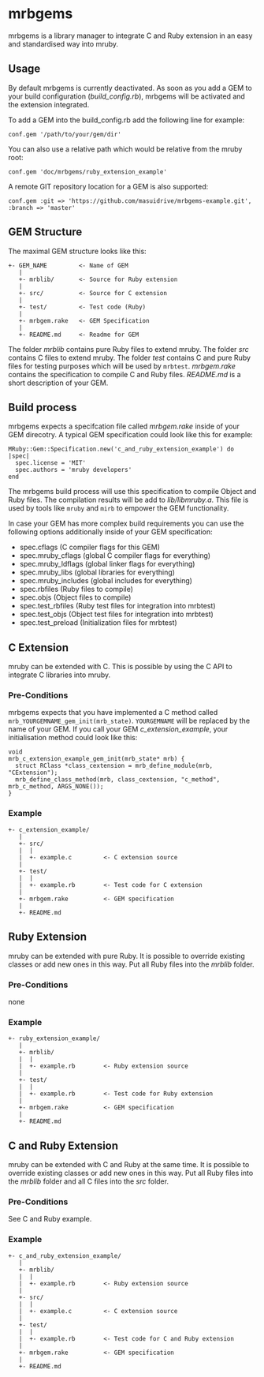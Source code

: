 # mrbgems

mrbgems is a library manager to integrate C and Ruby extension in an easy and
standardised way into mruby.

## Usage

By default mrbgems is currently deactivated. As soon as you add a GEM to your
build configuration (*build_config.rb*), mrbgems will be activated and the
extension integrated.

To add a GEM into the build_config.rb add the following line for example:

```
conf.gem '/path/to/your/gem/dir'
```

You can also use a relative path which would be relative from the mruby root:

```
conf.gem 'doc/mrbgems/ruby_extension_example'
```

A remote GIT repository location for a GEM is also supported:

```
conf.gem :git => 'https://github.com/masuidrive/mrbgems-example.git', :branch => 'master'
```


## GEM Structure

The maximal GEM structure looks like this:

```
+- GEM_NAME         <- Name of GEM
   |
   +- mrblib/       <- Source for Ruby extension
   |
   +- src/          <- Source for C extension
   |
   +- test/         <- Test code (Ruby)
   |
   +- mrbgem.rake   <- GEM Specification
   |
   +- README.md     <- Readme for GEM
```

The folder *mrblib* contains pure Ruby files to extend mruby. The folder *src*
contains C files to extend mruby. The folder *test* contains C and pure Ruby files
for testing purposes which will be used by ```mrbtest```. *mrbgem.rake* contains
the specification to compile C and Ruby files. *README.md* is a short description
of your GEM.

## Build process

mrbgems expects a specifcation file called *mrbgem.rake* inside of your
GEM direcotry. A typical GEM specification could look like this for example:

```
MRuby::Gem::Specification.new('c_and_ruby_extension_example') do |spec|
  spec.license = 'MIT'
  spec.authors = 'mruby developers'
end
```

The mrbgems build process will use this specification to compile Object and Ruby
files. The compilation results will be add to *lib/libmruby.a*. This file is used
by tools like ```mruby``` and ```mirb``` to empower the GEM functionality.

In case your GEM has more complex build requirements you can use
the following options additionally inside of your GEM specification:

* spec.cflags (C compiler flags for this GEM)
* spec.mruby_cflags (global C compiler flags for everything)
* spec.mruby_ldflags (global linker flags for everything)
* spec.mruby_libs (global libraries for everything)
* spec.mruby_includes (global includes for everything)
* spec.rbfiles (Ruby files to compile)
* spec.objs (Object files to compile)
* spec.test_rbfiles (Ruby test files for integration into mrbtest)
* spec.test_objs (Object test files for integration into mrbtest)
* spec.test_preload (Initialization files for mrbtest)

## C Extension

mruby can be extended with C. This is possible by using the C API to
integrate C libraries into mruby.

### Pre-Conditions

mrbgems expects that you have implemented a C method called
```mrb_YOURGEMNAME_gem_init(mrb_state)```. ```YOURGEMNAME``` will be replaced
by the name of your GEM. If you call your GEM *c_extension_example*, your
initialisation method could look like this:

```
void
mrb_c_extension_example_gem_init(mrb_state* mrb) {
  struct RClass *class_cextension = mrb_define_module(mrb, "CExtension");
  mrb_define_class_method(mrb, class_cextension, "c_method", mrb_c_method, ARGS_NONE());
}
```

### Example

```
+- c_extension_example/
   |
   +- src/
   |  |
   |  +- example.c         <- C extension source
   |
   +- test/
   |  |
   |  +- example.rb        <- Test code for C extension
   |
   +- mrbgem.rake          <- GEM specification
   |
   +- README.md
```

## Ruby Extension

mruby can be extended with pure Ruby. It is possible to override existing
classes or add new ones in this way. Put all Ruby files into the *mrblib*
folder.

### Pre-Conditions

none

### Example

```
+- ruby_extension_example/
   |
   +- mrblib/
   |  |
   |  +- example.rb        <- Ruby extension source
   |
   +- test/
   |  |
   |  +- example.rb        <- Test code for Ruby extension
   |
   +- mrbgem.rake          <- GEM specification
   |
   +- README.md
```

## C and Ruby Extension

mruby can be extended with C and Ruby at the same time. It is possible to
override existing classes or add new ones in this way. Put all Ruby files
into the *mrblib* folder and all C files into the *src* folder.

### Pre-Conditions

See C and Ruby example.

### Example

```
+- c_and_ruby_extension_example/
   |
   +- mrblib/
   |  |
   |  +- example.rb        <- Ruby extension source
   |
   +- src/
   |  |
   |  +- example.c         <- C extension source
   |
   +- test/
   |  |
   |  +- example.rb        <- Test code for C and Ruby extension
   |
   +- mrbgem.rake          <- GEM specification
   |
   +- README.md
